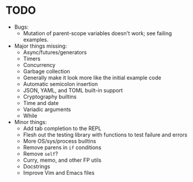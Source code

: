 # TODO

* Bugs:
    * Mutation of parent-scope variables doesn't work; see failing examples.
* Major things missing:
    * Async/futures/generators
    * Timers
    * Concurrency
    * Garbage collection
    * Generally make it look more like the initial example code
    * Automatic semicolon insertion
    * JSON, YAML, and TOML built-in support
    * Cryptography builtins
    * Time and date
    * Variadic arguments
    * While
* Minor things:
    * Add tab completion to the REPL
    * Flesh out the testing library with functions to test failure and errors
    * More OS/sys/process builtins
    * Remove parens in `if` conditions
    * Remove `self`?
    * Curry, memo, and other FP utils
    * Docstrings
    * Improve Vim and Emacs files
